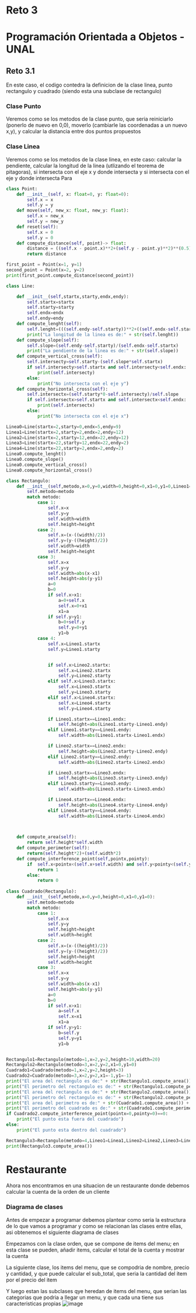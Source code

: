 # Reto 3
# Programación Orientada a Objetos - UNAL



## Reto 3.1

En este caso, el codigo contedra la definicion de la clase linea, punto rectangulo y cuadrado (siendo esta una subclase de rectangulo)

### Clase Punto
Veremos como se los metodos de la clase punto, que seria reiniciarlo (ponerlo de nuevo en 0,0), moverlo (cambiarle las coordenadas a un nuevo x,y), y calcular la distancia entre dos puntos propuestos

### Clase Linea 
Veremos como se los metodos de la clase linea, en este caso: calcular la pendiente, calcular la longitud de la linea (utlizando el teorema de pitagoras), si intersecta con el eje x y donde intersecta y si intersecta con el eje y donde intersecta
Para
```python
class Point:
    def __init__(self, x: float=0, y: float=0):
        self.x = x
        self.y = y
    def move(self, new_x: float, new_y: float):
        self.x = new_x
        self.y = new_y
    def reset(self):
        self.x = 0
        self.y = 0
    def compute_distance(self, point)-> float:
        distance = ((self.x - point.x)**2+(self.y - point.y)**2)**(0.5)
        return distance

first_point = Point(x=1, y=1)
second_point = Point(x=2, y=2)
print(first_point.compute_distance(second_point))

class Line:

    def __init__(self,startx,starty,endx,endy):
        self.startx=startx
        self.starty=starty
        self.endx=endx
        self.endy=endy
    def compute_lenght(self):
        self.lenght=(((self.endy-self.starty))**2+((self.endx-self.startx)**2))**0.5
        print("La longitud de la linea es de:" + str(self.lenght))
    def compute_slope(self):
        self.slope=(self.endy-self.starty)/(self.endx-self.startx)
        print("La pendiente de la linea es de:" + str(self.slope))
    def compute_vertical_cross(self):
        self.intersecty=self.starty-(self.slope*self.startx)
        if self.intersecty>self.startx and self.intersecty<self.endx:
            print(self.intersecty)
        else:
            print("No intersecta con el eje y")
    def compute_horizontal_cross(self):
        self.intersectx=(self.starty*0-self.intersecty)/self.slope
        if self.intersectx>self.startx and self.intersectx<self.endx:
            print(self.intersectx)
        else:
            print("No intersecta con el eje x")

Linea0=Line(startx=2,starty=0,endx=5,endy=9)
Linea1=Line(startx=2,starty=2,endx=2,endy=12)
Linea2=Line(startx=2,starty=12,endx=22,endy=12)
Linea3=Line(startx=22,starty=12,endx=22,endy=2)
Linea4=Line(startx=22,starty=2,endx=2,endy=2)
Linea0.compute_lenght()
Linea0.compute_slope()
Linea0.compute_vertical_cross()
Linea0.compute_horizontal_cross()

class Rectangulo:
    def __init__(self,metodo,x=0,y=0,width=0,height=0,x1=0,y1=0,Lineo1=0,Lineo2=0,Lineo3=0,Lineo4=0):
        self.metodo=metodo
        match metodo:
            case 1:
                self.x=x
                self.y=y
                self.width=width
                self.height=height
            case 2:
                self.x=(x-((width)/2))
                self.y=(y-((height)/2))
                self.width=width
                self.height=height
            case 3:
                self.x=x
                self.y=y
                self.width=abs(x-x1)
                self.height=abs(y-y1)
                a=0
                b=0
                if self.x>x1:
                    a=0+self.x
                    self.x=0+x1
                    x1=a
                if self.y>y1:
                    b=0+self.y
                    self.y=0+y1
                    y1=b
            case 4:
                self.x=Lineo1.startx
                self.y=Lineo1.starty


                if self.x>Lineo2.startx:
                    self.x=Lineo2.startx
                    self.y=Lineo2.starty
                elif self.x>Lineo3.startx:
                    self.x=Lineo3.startx
                    self.y=Lineo3.starty
                elif self.x>Lineo4.startx:
                    self.x=Lineo4.startx
                    self.y=Lineo4.starty

                if Lineo1.startx==Lineo1.endx:
                    self.height=abs(Lineo1.starty-Lineo1.endy)
                elif Lineo1.starty==Lineo1.endy:
                    self.width=abs(Lineo1.startx-Lineo1.endx)

                if Lineo2.startx==Lineo2.endx:
                    self.height=abs(Lineo2.starty-Lineo2.endy)
                elif Lineo2.starty==Lineo2.endy:
                    self.width=abs(Lineo2.startx-Lineo2.endx) 

                if Lineo3.startx==Lineo3.endx:
                    self.height=abs(Lineo3.starty-Lineo3.endy)
                elif Lineo3.starty==Lineo3.endy:
                    self.width=abs(Lineo3.startx-Lineo3.endx)   

                if Lineo4.startx==Lineo4.endx:
                    self.height=abs(Lineo4.starty-Lineo4.endy)
                elif Lineo4.starty==Lineo4.endy:
                    self.width=abs(Lineo4.startx-Lineo4.endx)                


                
    def compute_area(self):
        return self.height*self.width
    def compute_perimeter(self):
        return(self.height*2)+(self.width*2) 
    def compute_interference_point(self,pointx,pointy):
        if  self.x<pointx<(self.x+self.width) and self.y<pointy<(self.y+self.height):
            return 1
        else:
            return 0
                
class Cuadrado(Rectangulo):
    def __init__(self,metodo,x=0,y=0,height=0,x1=0,y1=0):
        self.metodo=metodo
        match metodo:
            case 1:
                self.x=x
                self.y=y
                self.height=height
                self.width=height
            case 2:
                self.x=(x-((height)/2))
                self.y=(y-((height)/2))
                self.height=height
                self.width=height
            case 3:
                self.x=x
                self.y=y
                self.width=abs(x-x1)
                self.height=abs(y-y1)
                a=0
                b=0
                if self.x>x1:
                    a=self.x
                    self.x=x1
                    x1=a
                if self.y>y1:
                    b=self.y
                    self.y=y1
                    y1=b


Rectangulo1=Rectangulo(metodo=1,x=2,y=2,height=10,width=20)
Rectangulo2=Rectangulo(metodo=3,x=2,y=2,x1=0,y1=0)
Cuadrado1=Cuadrado(metodo=1,x=2,y=2,height=3)
Cuadrado2=Cuadrado(metodo=3,x=2,y=2,x1=-1,y1=-1)
print("El area del rectangulo es de:" + str(Rectangulo1.compute_area()) + "cm^2")
print("El perimetro del rectangulo es de:" + str(Rectangulo1.compute_perimeter()) + "cm")
print("El area del rectangulo es de:" + str(Rectangulo2.compute_area()) + "cm^2")
print("El perimetro del rectangulo es de:" + str(Rectangulo2.compute_perimeter()) + "cm")
print("El area del perimetro es de:" + str(Cuadrado1.compute_area()) + "cm^2")
print("El perimetro del cuadrado es de:" + str(Cuadrado1.compute_perimeter()) + "cm")
if Cuadrado2.compute_interference_point(pointx=0,pointy=0)==0:
    print("El punto esta fuera del cuadrado")
else:
    print("El punto esta dentro del cuadrado")

Rectangulo3=Rectangulo(metodo=4,Lineo1=Linea1,Lineo2=Linea2,Lineo3=Linea3,Lineo4=Linea4)
print(Rectangulo3.compute_area())
```


# Restaurante

Ahora nos encontramos en una situacion de un restaurante donde debemos calcular la cuenta de la orden de un cliente

### Diagrama de clases

Antes de empezar a programar debemos plantear como seria la estructura de lo que vamos a programar y como se relacionan las clases entre ellas, asi obtenemos el siguiente diagrama de clases

Empezamos con la clase orden, que se compone de items del menu; en esta clase se pueden, añadir items, calcular el total de la cuenta y mostrar la cuenta

La siguiente clase, los items del menu, que se compodria de nombre, precio y cantidad, y que puede calcular el sub_total, que seria la cantidad del item por el precio del item

Y luego estan las subclases qye heredan de items del menu, que serian las categorias que podria a llegar un menu, y que cada una tiene sus caracteristicas propias
![image](https://github.com/JOUNAL/Reto3/blob/main/Reto_3/Diagrama2.png)

